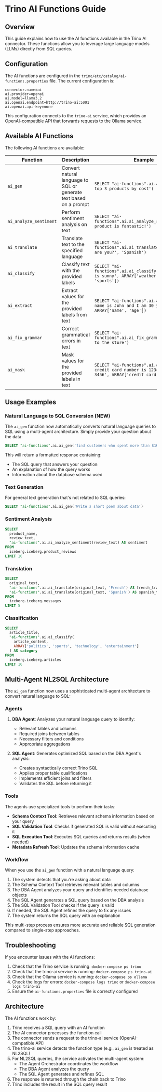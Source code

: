 # Trino AI Functions Guide

## Overview

This guide explains how to use the AI functions available in the Trino AI connector. These functions allow you to leverage large language models (LLMs) directly from SQL queries.

## Configuration

The AI functions are configured in the `trino/etc/catalog/ai-functions.properties` file. The current configuration is:

```properties
connector.name=ai
ai.provider=openai
ai.model=llama3.2
ai.openai.endpoint=http://trino-ai:5001
ai.openai.api-key=none
```

This configuration connects to the `trino-ai` service, which provides an OpenAI-compatible API that forwards requests to the Ollama service.

## Available AI Functions

The following AI functions are available:

| Function | Description | Example |
|----------|-------------|---------|
| `ai_gen` | Convert natural language to SQL or generate text based on a prompt | `SELECT "ai-functions".ai.ai_gen('find top 3 products by cost')` |
| `ai_analyze_sentiment` | Perform sentiment analysis on text | `SELECT "ai-functions".ai.ai_analyze_sentiment('This product is fantastic!')` |
| `ai_translate` | Translate text to the specified language | `SELECT "ai-functions".ai.ai_translate('Hello, how are you?', 'Spanish')` |
| `ai_classify` | Classify text with the provided labels | `SELECT "ai-functions".ai.ai_classify('The weather is sunny', ARRAY['weather', 'food', 'sports'])` |
| `ai_extract` | Extract values for the provided labels from text | `SELECT "ai-functions".ai.ai_extract('My name is John and I am 30 years old', ARRAY['name', 'age'])` |
| `ai_fix_grammar` | Correct grammatical errors in text | `SELECT "ai-functions".ai.ai_fix_grammar('I is going to the store')` |
| `ai_mask` | Mask values for the provided labels in text | `SELECT "ai-functions".ai.ai_mask('My credit card number is 1234-5678-9012-3456', ARRAY['credit card'])` |

## Usage Examples

### Natural Language to SQL Conversion (NEW)

The `ai_gen` function now automatically converts natural language queries to SQL using a multi-agent architecture. Simply provide your question about the data:

```sql
SELECT "ai-functions".ai.ai_gen('find customers who spent more than $1000 last month')
```

This will return a formatted response containing:
- The SQL query that answers your question
- An explanation of how the query works
- Information about the database schema used

### Text Generation

For general text generation that's not related to SQL queries:

```sql
SELECT "ai-functions".ai.ai_gen('Write a short poem about data')
```

### Sentiment Analysis

```sql
SELECT 
  product_name,
  review_text,
  "ai-functions".ai.ai_analyze_sentiment(review_text) AS sentiment
FROM 
  iceberg.iceberg.product_reviews
LIMIT 10
```

### Translation

```sql
SELECT 
  original_text,
  "ai-functions".ai.ai_translate(original_text, 'French') AS french_translation,
  "ai-functions".ai.ai_translate(original_text, 'Spanish') AS spanish_translation
FROM 
  iceberg.iceberg.messages
LIMIT 5
```

### Classification

```sql
SELECT 
  article_title,
  "ai-functions".ai.ai_classify(
    article_content, 
    ARRAY['politics', 'sports', 'technology', 'entertainment']
  ) AS category
FROM 
  iceberg.iceberg.articles
LIMIT 10
```

## Multi-Agent NL2SQL Architecture

The `ai_gen` function now uses a sophisticated multi-agent architecture to convert natural language to SQL:

### Agents

1. **DBA Agent**: Analyzes your natural language query to identify:
   - Relevant tables and columns
   - Required joins between tables
   - Necessary filters and conditions
   - Appropriate aggregations

2. **SQL Agent**: Generates optimized SQL based on the DBA Agent's analysis:
   - Creates syntactically correct Trino SQL
   - Applies proper table qualifications
   - Implements efficient joins and filters
   - Validates the SQL before returning it

### Tools

The agents use specialized tools to perform their tasks:

- **Schema Context Tool**: Retrieves relevant schema information based on your query
- **SQL Validation Tool**: Checks if generated SQL is valid without executing it
- **SQL Execution Tool**: Executes SQL queries and returns results (when needed)
- **Metadata Refresh Tool**: Updates the schema information cache

### Workflow

When you use the `ai_gen` function with a natural language query:

1. The system detects that you're asking about data
2. The Schema Context Tool retrieves relevant tables and columns
3. The DBA Agent analyzes your query and identifies needed database objects
4. The SQL Agent generates a SQL query based on the DBA analysis
5. The SQL Validation Tool checks if the query is valid
6. If needed, the SQL Agent refines the query to fix any issues
7. The system returns the SQL query with an explanation

This multi-step process ensures more accurate and reliable SQL generation compared to single-step approaches.

## Troubleshooting

If you encounter issues with the AI functions:

1. Check that the Trino service is running: `docker-compose ps trino`
2. Check that the trino-ai service is running: `docker-compose ps trino-ai`
3. Check that the Ollama service is running: `docker-compose ps ollama`
4. Check the logs for errors: `docker-compose logs trino` or `docker-compose logs trino-ai`
5. Ensure the `ai-functions.properties` file is correctly configured

## Architecture

The AI functions work by:

1. Trino receives a SQL query with an AI function
2. The AI connector processes the function call
3. The connector sends a request to the trino-ai service (OpenAI-compatible API)
4. The trino-ai service detects the function type (e.g., `ai_gen` is treated as NL2SQL)
5. For NL2SQL queries, the service activates the multi-agent system:
   - The Agent Orchestrator coordinates the workflow
   - The DBA Agent analyzes the query
   - The SQL Agent generates and refines SQL
6. The response is returned through the chain back to Trino
7. Trino includes the result in the SQL query result 